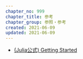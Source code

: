```yaml
---
chapter_no: 999
chapter_title: 参考
chapter_group: 参照・参考
created: 2021-06-09
updated: 2021-06-09
---
```

- [(Julia公式) Getting Started](https://docs.julialang.org/en/v1/manual/getting-started/)